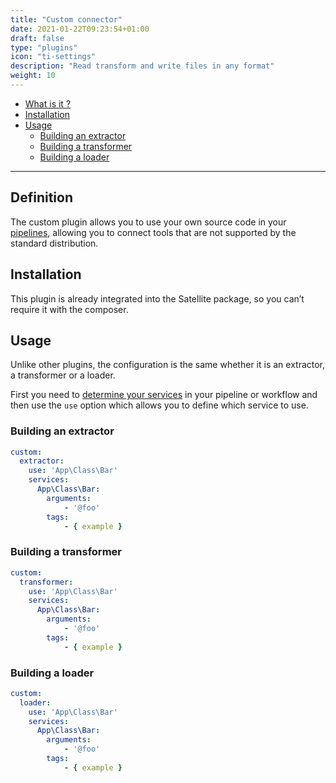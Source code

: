 ```yaml
---
title: "Custom connector"
date: 2021-01-22T09:23:54+01:00
draft: false
type: "plugins"
icon: "ti-settings"
description: "Read transform and write files in any format"
weight: 10
---
```


- [What is it ?](#what-is-it-)
- [Installation](#installation)
- [Usage](#usage)
  - [Building an extractor](#building-an-extractor)
  - [Building a transformer](#building-a-transformer)
  - [Building a loader](#building-a-loader)
---

## Definition

The custom plugin allows you to use your own source code in your [pipelines](https://php-etl.github.io/documentation/components/pipeline/),
allowing you to connect tools that are not supported by the standard distribution.

## Installation

This plugin is already integrated into the Satellite package, so you can’t require it with the composer.

## Usage

Unlike other plugins, the configuration is the same whether it is an extractor, a transformer or a loader.

First you need to [determine your services](../../feature/services) in your pipeline or workflow and then use the `use` 
option which allows you to define which service to use.

### Building an extractor

```yaml
custom:
  extractor:
    use: 'App\Class\Bar'
    services:
      App\Class\Bar:
        arguments:
            - '@foo'
        tags:
            - { example }
```

### Building a transformer

```yaml
custom:
  transformer:
    use: 'App\Class\Bar'
    services:
      App\Class\Bar:
        arguments:
            - '@foo'
        tags:
            - { example }
```

### Building a loader

```yaml
custom:
  loader:
    use: 'App\Class\Bar'
    services:
      App\Class\Bar:
        arguments:
            - '@foo'
        tags:
            - { example }
```
